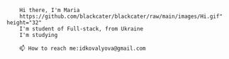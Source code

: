 
        Hi there, I'm Maria
        https://github.com/blackcater/blackcater/raw/main/images/Hi.gif" height="32" 
        I'm student of Full-stack, from Ukraine 
        I'm studying
       
        📫 How to reach me:idkovalyova@gmail.com
            
